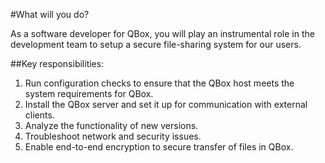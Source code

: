 #What will you do?

As a software developer for QBox, you will play an instrumental role in the development team to setup a secure file-sharing system for our users.

##Key responsibilities:
1. Run configuration checks to ensure that the QBox host meets the system requirements for QBox.
2. Install the QBox server and set it up for communication with external clients.
3. Analyze the functionality of new versions.
4. Troubleshoot network and security issues.
5. Enable end-to-end encryption to secure transfer of files in QBox.
